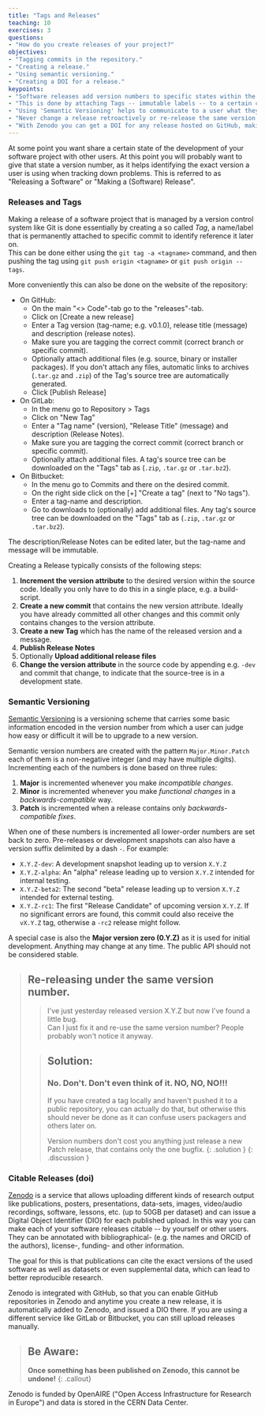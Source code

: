 ```yaml
---
title: "Tags and Releases"
teaching: 10
exercises: 3
questions:
- "How do you create releases of your project?"
objectives:
- "Tagging commits in the repository."
- "Creating a release."
- "Using semantic versioning."
- "Creating a DOI for a release."
keypoints:
- "Software releases add version numbers to specific states within the development cycle."
- "This is done by attaching Tags -- immutable labels -- to a certain commit."
- "Using 'Semantic Versioning' helps to communicate to a user what they can expect when upgrading."
- "Never change a release retroactively or re-release the same version with different content."
- "With Zenodo you can get a DOI for any release hosted on GitHub, making that version citable."
---
```


At some point you want share a certain state of the development of your software
project with other users.  At this point you will probably want to give that state
a version number, as it helps identifying the exact version a user is using when
tracking down problems.  This is referred to as "Releasing a Software" or
"Making a (Software) Release".

### Releases and Tags

Making a release of a software project that is managed by a version control
system like Git is done essentially by creating a  so called *Tag*, a name/label
that is permanently attached to specific commit to identify reference it later on.  
This can be done either using the `git tag -a <tagname>` command, and then
pushing the tag using `git push origin <tagname>` or `git push origin --tags`.

More conveniently this can also be done on the website of the repository:

* On GitHub:
  * On the main "<> Code"-tab go to the "releases"-tab.
  * Click on [Create a new release]
  * Enter a Tag version (tag-name; e.g. v0.1.0), release title (message) and
    description (release notes).
  * Make sure you are tagging the correct commit (correct branch or specific commit).
  * Optionally attach additional files (e.g. source, binary or installer packages).
    If you don't attach any files, automatic links to archives (`.tar.gz` and `.zip`)
    of the Tag's source tree are automatically generated.
  * Click [Publish Release]
* On GitLab:
  * In the menu go to Repository > Tags
  * Click on "New Tag"
  * Enter a "Tag name" (version), "Release Title" (message) and description
    (Release Notes).
  * Make sure you are tagging the correct commit (correct branch or specific commit).
  * Optionally attach additional files.  A tag's source tree can be downloaded
    on the "Tags" tab as (`.zip`, `.tar.gz` or `.tar.bz2`).
* On Bitbucket:
  * In the menu go to Commits and there on the desired commit.
  * On the right side click on the [+] "Create a tag" (next to "No tags").
  * Enter a tag-name and description.
  * Go to downloads to (optionally) add additional files.
    Any tag's source tree can be downloaded on the "Tags" tab as (`.zip`, `.tar.gz`
    or `.tar.bz2`).

The description/Release Notes can be edited later, but the tag-name and message will be immutable.

Creating a Release typically consists of the following steps:

1. **Increment the version attribute** to the desired version within the source code.
   Ideally you only have to do this in a single place, e.g. a build-script.
2. **Create a new commit** that contains the new version attribute.
   Ideally you have already committed all other changes and this commit only
   contains changes to the version attribute.
3. **Create a new Tag** which has the name of the released version and a message.  
4. **Publish Release Notes**
5. Optionally **Upload additional release files**
6. **Change the version attribute** in the source code by appending e.g. `-dev`
   and commit that change, to indicate that the source-tree is in a development state.

### Semantic Versioning

[Semantic Versioning][semver] is a versioning scheme that carries some basic
information encoded in the version number from which a user can judge how easy
or difficult it will be to upgrade to a new version.

Semantic version numbers are created with the pattern `Major.Minor.Patch` each
of them is a non-negative integer (and may have multiple digits).
Incrementing each of the numbers is done based on three rules:

1. **Major** is incremented whenever you make *incompatible changes*.
2. **Minor** is incremented whenever you make *functional changes* in a
   *backwards-compatible* way.
3. **Patch** is incremented when a release contains only *backwards-compatible fixes*.

When one of these numbers is incremented all lower-order numbers are set back to
zero.  Pre-releases or development snapshots can also have a version suffix delimited
by a dash `-`. For example:

* `X.Y.Z-dev`: A development snapshot leading up to version `X.Y.Z`
* `X.Y.Z-alpha`: An "alpha" release leading up to version `X.Y.Z`
                 intended for internal testing.
* `X.Y.Z-beta2`: The second "beta" release leading up to version `X.Y.Z`
                 intended for external testing.
* `X.Y.Z-rc1`:   The first "Release Candidate" of upcoming version `X.Y.Z`.
                 If no significant errors are found, this commit could also receive
                 the `vX.Y.Z` tag, otherwise a `-rc2` release might follow.

A special case is also the **Major version zero (0.Y.Z)** as it is used for initial
development. Anything may change at any time. The public API should not be considered
stable.

> ## Re-releasing under the same version number.
>
> > I've just yesterday released version X.Y.Z but now I've found a little bug.  
> > Can I just fix it and re-use the same version number?
> > People probably won't notice it anyway.
>
> > ## Solution:
> > ### No. Don't. Don't even think of it. NO, NO, NO!!!
> > If you have created a tag locally and haven't pushed it to a public repository,
> > you can actually do that, but otherwise this should never be done as it can
> > confuse users packagers and others later on.
> >
> > Version numbers don't cost you anything just release a new Patch release,
> > that contains only the one bugfix.
> {: .solution }
{: .discussion }

### Citable Releases (doi)

[Zenodo][zenodo] is a service that allows uploading different kinds of research
output like publications, posters, presentations, data-sets, images, video/audio
recordings, software, lessons, etc. (up to 50GB per dataset) and can issue a
Digital Object Identifier (DIO) for each published upload.  In this way you can
make each of your software releases citable -- by yourself or other users.
They can be annotated with bibliographical- (e.g. the names and ORCID of the authors),
license-, funding- and other information.

The goal for this is that publications can cite the exact versions of the used
software as well as datasets or even supplemental data, which can lead to better
reproducible research.

Zenodo is integrated with GitHub, so that you can enable GitHub repositories in
Zenodo and anytime you create a new release, it is automatically added to Zenodo,
and issued a DIO there.
If you are using a different service like GitLab or Bitbucket, you can still
upload releases manually.

> ## Be Aware:
> **Once something has been published on Zenodo, this cannot be undone!**
{: .callout}

Zenodo is funded by OpenAIRE ("Open Access Infrastructure for Research in Europe")
and data is stored in the CERN Data Center.

[semver]: https://semver.org/
[zenodo]: https://zenodo.org
